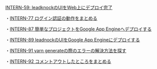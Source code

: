 [INTERN-59: leadknockのUIをWeb上にデプロイ完了](https://pantarhei-hub.atlassian.net/browse/INTERN-59)

・[INTERN-77 ログイン認証の動作をまとめる](https://github.com/PantaRhei-Developer/WIKI-PantaRhei/blob/main/WorkMemo/INTERN-77%20%E3%83%AD%E3%82%B0%E3%82%A4%E3%83%B3%E8%AA%8D%E8%A8%BC%E3%81%AE%E5%8B%95%E4%BD%9C%E3%82%92%E3%81%BE%E3%81%A8%E3%82%81%E3%82%8B.md)

・[INTERN-87 簡単なプロジェクトをGoogle App Engineへデプロイする](https://github.com/PantaRhei-Developer/WIKI-PantaRhei/blob/main/WorkMemo/INTERN-87%20%E7%B0%A1%E5%8D%98%E3%81%AA%E3%83%97%E3%83%AD%E3%82%B8%E3%82%A7%E3%82%AF%E3%83%88%E3%82%92Google%20App%20Engine%E3%81%B8%E3%83%87%E3%83%97%E3%83%AD%E3%82%A4%E3%81%99%E3%82%8B.md)

・[INTERN-89 leadnockのUIをGoogle App Engineにデプロイする](https://github.com/PantaRhei-Developer/WIKI-PantaRhei/blob/main/WorkMemo/INTERN-89%20leadnock%E3%81%AEUI%E3%82%92Google%20App%20Engine%E3%81%AB%E3%83%87%E3%83%97%E3%83%AD%E3%82%A4%E3%81%99%E3%82%8B.md)

・[INTERN-91 yarn generateの際のエラーの解決方法を探す](https://github.com/PantaRhei-Developer/WIKI-PantaRhei/blob/main/WorkMemo/INTERN-91%20yarn%20generate%E3%81%AE%E9%9A%9B%E3%81%AE%E3%82%A8%E3%83%A9%E3%83%BC%E3%81%AE%E8%A7%A3%E6%B1%BA%E6%96%B9%E6%B3%95%E3%82%92%E6%8E%A2%E3%81%99.md)

・[INTERN-92 コメントアウトしたところをまとめる](https://github.com/PantaRhei-Developer/WIKI-PantaRhei/blob/main/WorkMemo/INTERN-92%20%E3%82%B3%E3%83%A1%E3%83%B3%E3%83%88%E3%82%A2%E3%82%A6%E3%83%88%E3%81%97%E3%81%9F%E3%81%A8%E3%81%93%E3%82%8D%E3%82%92%E3%81%BE%E3%81%A8%E3%82%81%E3%82%8B.md)

  
